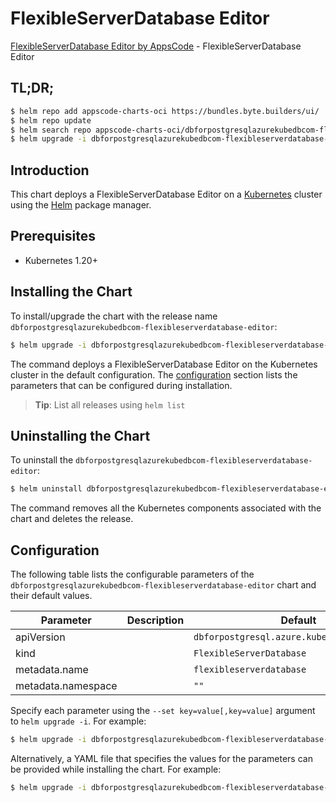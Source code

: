 # FlexibleServerDatabase Editor

[FlexibleServerDatabase Editor by AppsCode](https://byte.builders) - FlexibleServerDatabase Editor

## TL;DR;

```bash
$ helm repo add appscode-charts-oci https://bundles.byte.builders/ui/
$ helm repo update
$ helm search repo appscode-charts-oci/dbforpostgresqlazurekubedbcom-flexibleserverdatabase-editor --version=v0.4.18
$ helm upgrade -i dbforpostgresqlazurekubedbcom-flexibleserverdatabase-editor appscode-charts-oci/dbforpostgresqlazurekubedbcom-flexibleserverdatabase-editor -n default --create-namespace --version=v0.4.18
```

## Introduction

This chart deploys a FlexibleServerDatabase Editor on a [Kubernetes](http://kubernetes.io) cluster using the [Helm](https://helm.sh) package manager.

## Prerequisites

- Kubernetes 1.20+

## Installing the Chart

To install/upgrade the chart with the release name `dbforpostgresqlazurekubedbcom-flexibleserverdatabase-editor`:

```bash
$ helm upgrade -i dbforpostgresqlazurekubedbcom-flexibleserverdatabase-editor appscode-charts-oci/dbforpostgresqlazurekubedbcom-flexibleserverdatabase-editor -n default --create-namespace --version=v0.4.18
```

The command deploys a FlexibleServerDatabase Editor on the Kubernetes cluster in the default configuration. The [configuration](#configuration) section lists the parameters that can be configured during installation.

> **Tip**: List all releases using `helm list`

## Uninstalling the Chart

To uninstall the `dbforpostgresqlazurekubedbcom-flexibleserverdatabase-editor`:

```bash
$ helm uninstall dbforpostgresqlazurekubedbcom-flexibleserverdatabase-editor -n default
```

The command removes all the Kubernetes components associated with the chart and deletes the release.

## Configuration

The following table lists the configurable parameters of the `dbforpostgresqlazurekubedbcom-flexibleserverdatabase-editor` chart and their default values.

|     Parameter      | Description |                        Default                         |
|--------------------|-------------|--------------------------------------------------------|
| apiVersion         |             | <code>dbforpostgresql.azure.kubedb.com/v1alpha1</code> |
| kind               |             | <code>FlexibleServerDatabase</code>                    |
| metadata.name      |             | <code>flexibleserverdatabase</code>                    |
| metadata.namespace |             | <code>""</code>                                        |


Specify each parameter using the `--set key=value[,key=value]` argument to `helm upgrade -i`. For example:

```bash
$ helm upgrade -i dbforpostgresqlazurekubedbcom-flexibleserverdatabase-editor appscode-charts-oci/dbforpostgresqlazurekubedbcom-flexibleserverdatabase-editor -n default --create-namespace --version=v0.4.18 --set apiVersion=dbforpostgresql.azure.kubedb.com/v1alpha1
```

Alternatively, a YAML file that specifies the values for the parameters can be provided while
installing the chart. For example:

```bash
$ helm upgrade -i dbforpostgresqlazurekubedbcom-flexibleserverdatabase-editor appscode-charts-oci/dbforpostgresqlazurekubedbcom-flexibleserverdatabase-editor -n default --create-namespace --version=v0.4.18 --values values.yaml
```
